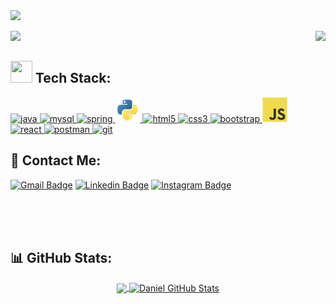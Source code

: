 <img src="https://cdnb.artstation.com/p/assets/images/images/066/838/547/large/daniel-f-herrera-plantilla-x-portada-liso.jpg?1693909278">

<img src="https://i.imgflip.com/y804x.jpg?a470040" height="400px" align="right"></div>

<span align="center">
  <a href="https://git.io/typing-svg">
    <img src="https://readme-typing-svg.herokuapp.com/?lines=hello+world,+im+daniel+=^)&center=true&size=25">
  </a>
</span>

<h2><img src="https://cdn130.picsart.com/300617594152211.png?to=crop&type=webp&r=310x310&q=50" width="35px" height="35px"> Tech Stack:</h2>

<p align="left"> 
    <a href="https://www.java.com" target="_blank" rel="noreferrer"> <img src="https://cdn.jsdelivr.net/gh/devicons/devicon/icons/java/java-plain.svg" alt="java" width="40" height="40"/> </a>
  <a href="https://www.mysql.com/" target="_blank" rel="noreferrer"> <img src="https://cdn.jsdelivr.net/gh/devicons/devicon/icons/mysql/mysql-original.svg" alt="mysql" width="40" height="40"/> </a>
  <a href="https://spring.io/" target="_blank" rel="noreferrer"> <img src="https://cdn.jsdelivr.net/gh/devicons/devicon/icons/spring/spring-original.svg" alt="spring" width="40" height="40"/> </a>
  <a href="https://www.python.org" target="_blank" rel="noreferrer"> <img src="https://raw.githubusercontent.com/devicons/devicon/master/icons/python/python-original.svg" alt="python" width="40" height="40"/> </a>
  <a href="https://www.w3.org/html/" target="_blank" rel="noreferrer"> <img src="https://cdn.jsdelivr.net/gh/devicons/devicon/icons/html5/html5-original.svg" alt="html5" width="40" height="40"/> </a>
  <a href="https://www.w3schools.com/css/" target="_blank" rel="noreferrer"> <img src="https://cdn.jsdelivr.net/gh/devicons/devicon/icons/css3/css3-original.svg" alt="css3" width="40" height="40"/> </a>
  <a href="https://getbootstrap.com" target="_blank" rel="noreferrer"> <img src="https://cdn.jsdelivr.net/gh/devicons/devicon/icons/bootstrap/bootstrap-original.svg" alt="bootstrap" width="40" height="40"/> </a>
  <a href="https://developer.mozilla.org/en-US/docs/Web/JavaScript" target="_blank" rel="noreferrer"> <img src="https://raw.githubusercontent.com/devicons/devicon/master/icons/javascript/javascript-original.svg" alt="javascript" width="40" height="40"/> </a>
<a href="https://reactjs.org/" target="_blank" rel="noreferrer"> <img src="https://cdn.jsdelivr.net/gh/devicons/devicon/icons/react/react-original.svg" alt="react" width="40" height="40"/> </a>
  <a href="https://postman.com" target="_blank" rel="noreferrer"> <img src="https://www.vectorlogo.zone/logos/getpostman/getpostman-icon.svg" alt="postman" width="40" height="40"/> </a>
  <a href="https://git-scm.com/" target="_blank" rel="noreferrer"> <img src="https://www.vectorlogo.zone/logos/git-scm/git-scm-icon.svg" alt="git" width="40" height="40"/> </a> 
</p>

<h2>📩 Contact Me:</h2>

[![Gmail Badge](https://img.shields.io/badge/Gmail-D14836?style=for-the-badge&logo=gmail&logoColor=white)](mailto:danielhazzer2009@gmail.com)
[![Linkedin Badge](https://img.shields.io/badge/LinkedIn-0077B5?style=for-the-badge&logo=linkedin&logoColor=white)](https://www.linkedin.com/in/danielfrancoherrera/)
[![Instagram Badge](https://img.shields.io/badge/Instagram-E4405F?style=for-the-badge&logo=instagram&logoColor=white)](https://www.instagram.com/hazzer_sandy/)

<br>
<br>
<br>

<h2>📊 GitHub Stats:</h2>
<div align="center">
<a href="https://github.com/DanielHerrer/DanielHerrer">
  <img align="center" src="https://github-readme-stats.vercel.app/api/top-langs/?username=DanielHerrer&hide=papyrus&title_color=8123a7&text_color=fff&icon_color=2bbc8a&bg_color=1d1f21&layout=compact" height="190px;"/>
</a>
<a href="https://github.com/DanielHerrer/DanielHerrer">
  <img align="center" src="https://github-readme-stats.vercel.app/api?username=DanielHerrer&show_icons=true&line_height=27&count_private=true&title_color=8123a7&text_color=fff&icon_color=8123a7&bg_color=1d1f21" alt="Daniel GitHub Stats" height="190px;"/>
</a>
</div>
